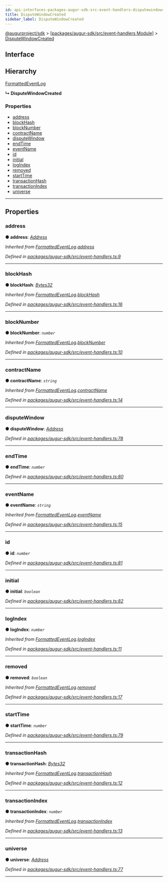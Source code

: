 ```yaml
---
id: api-interfaces-packages-augur-sdk-src-event-handlers-disputewindowcreated
title: DisputeWindowCreated
sidebar_label: DisputeWindowCreated
---
```


[@augurproject/sdk](api-readme.md) > [[packages/augur-sdk/src/event-handlers Module]](api-modules-packages-augur-sdk-src-event-handlers-module.md) > [DisputeWindowCreated](api-interfaces-packages-augur-sdk-src-event-handlers-disputewindowcreated.md)

## Interface

## Hierarchy

 [FormattedEventLog](api-interfaces-packages-augur-sdk-src-event-handlers-formattedeventlog.md)

**↳ DisputeWindowCreated**

### Properties

* [address](api-interfaces-packages-augur-sdk-src-event-handlers-disputewindowcreated.md#address)
* [blockHash](api-interfaces-packages-augur-sdk-src-event-handlers-disputewindowcreated.md#blockhash)
* [blockNumber](api-interfaces-packages-augur-sdk-src-event-handlers-disputewindowcreated.md#blocknumber)
* [contractName](api-interfaces-packages-augur-sdk-src-event-handlers-disputewindowcreated.md#contractname)
* [disputeWindow](api-interfaces-packages-augur-sdk-src-event-handlers-disputewindowcreated.md#disputewindow)
* [endTime](api-interfaces-packages-augur-sdk-src-event-handlers-disputewindowcreated.md#endtime)
* [eventName](api-interfaces-packages-augur-sdk-src-event-handlers-disputewindowcreated.md#eventname)
* [id](api-interfaces-packages-augur-sdk-src-event-handlers-disputewindowcreated.md#id)
* [initial](api-interfaces-packages-augur-sdk-src-event-handlers-disputewindowcreated.md#initial)
* [logIndex](api-interfaces-packages-augur-sdk-src-event-handlers-disputewindowcreated.md#logindex)
* [removed](api-interfaces-packages-augur-sdk-src-event-handlers-disputewindowcreated.md#removed)
* [startTime](api-interfaces-packages-augur-sdk-src-event-handlers-disputewindowcreated.md#starttime)
* [transactionHash](api-interfaces-packages-augur-sdk-src-event-handlers-disputewindowcreated.md#transactionhash)
* [transactionIndex](api-interfaces-packages-augur-sdk-src-event-handlers-disputewindowcreated.md#transactionindex)
* [universe](api-interfaces-packages-augur-sdk-src-event-handlers-disputewindowcreated.md#universe)

---

## Properties

<a id="address"></a>

###  address

**● address**: *[Address](api-modules-packages-augur-sdk-src-event-handlers-module.md#address)*

*Inherited from [FormattedEventLog](api-interfaces-packages-augur-sdk-src-event-handlers-formattedeventlog.md).[address](api-interfaces-packages-augur-sdk-src-event-handlers-formattedeventlog.md#address)*

*Defined in [packages/augur-sdk/src/event-handlers.ts:9](https://github.com/AugurProject/augur/blob/bae2172ca0/packages/augur-sdk/src/event-handlers.ts#L9)*

___
<a id="blockhash"></a>

###  blockHash

**● blockHash**: *[Bytes32](api-modules-packages-augur-sdk-src-event-handlers-module.md#bytes32)*

*Inherited from [FormattedEventLog](api-interfaces-packages-augur-sdk-src-event-handlers-formattedeventlog.md).[blockHash](api-interfaces-packages-augur-sdk-src-event-handlers-formattedeventlog.md#blockhash)*

*Defined in [packages/augur-sdk/src/event-handlers.ts:16](https://github.com/AugurProject/augur/blob/bae2172ca0/packages/augur-sdk/src/event-handlers.ts#L16)*

___
<a id="blocknumber"></a>

###  blockNumber

**● blockNumber**: *`number`*

*Inherited from [FormattedEventLog](api-interfaces-packages-augur-sdk-src-event-handlers-formattedeventlog.md).[blockNumber](api-interfaces-packages-augur-sdk-src-event-handlers-formattedeventlog.md#blocknumber)*

*Defined in [packages/augur-sdk/src/event-handlers.ts:10](https://github.com/AugurProject/augur/blob/bae2172ca0/packages/augur-sdk/src/event-handlers.ts#L10)*

___
<a id="contractname"></a>

###  contractName

**● contractName**: *`string`*

*Inherited from [FormattedEventLog](api-interfaces-packages-augur-sdk-src-event-handlers-formattedeventlog.md).[contractName](api-interfaces-packages-augur-sdk-src-event-handlers-formattedeventlog.md#contractname)*

*Defined in [packages/augur-sdk/src/event-handlers.ts:14](https://github.com/AugurProject/augur/blob/bae2172ca0/packages/augur-sdk/src/event-handlers.ts#L14)*

___
<a id="disputewindow"></a>

###  disputeWindow

**● disputeWindow**: *[Address](api-modules-packages-augur-sdk-src-event-handlers-module.md#address)*

*Defined in [packages/augur-sdk/src/event-handlers.ts:78](https://github.com/AugurProject/augur/blob/bae2172ca0/packages/augur-sdk/src/event-handlers.ts#L78)*

___
<a id="endtime"></a>

###  endTime

**● endTime**: *`number`*

*Defined in [packages/augur-sdk/src/event-handlers.ts:80](https://github.com/AugurProject/augur/blob/bae2172ca0/packages/augur-sdk/src/event-handlers.ts#L80)*

___
<a id="eventname"></a>

###  eventName

**● eventName**: *`string`*

*Inherited from [FormattedEventLog](api-interfaces-packages-augur-sdk-src-event-handlers-formattedeventlog.md).[eventName](api-interfaces-packages-augur-sdk-src-event-handlers-formattedeventlog.md#eventname)*

*Defined in [packages/augur-sdk/src/event-handlers.ts:15](https://github.com/AugurProject/augur/blob/bae2172ca0/packages/augur-sdk/src/event-handlers.ts#L15)*

___
<a id="id"></a>

###  id

**● id**: *`number`*

*Defined in [packages/augur-sdk/src/event-handlers.ts:81](https://github.com/AugurProject/augur/blob/bae2172ca0/packages/augur-sdk/src/event-handlers.ts#L81)*

___
<a id="initial"></a>

###  initial

**● initial**: *`boolean`*

*Defined in [packages/augur-sdk/src/event-handlers.ts:82](https://github.com/AugurProject/augur/blob/bae2172ca0/packages/augur-sdk/src/event-handlers.ts#L82)*

___
<a id="logindex"></a>

###  logIndex

**● logIndex**: *`number`*

*Inherited from [FormattedEventLog](api-interfaces-packages-augur-sdk-src-event-handlers-formattedeventlog.md).[logIndex](api-interfaces-packages-augur-sdk-src-event-handlers-formattedeventlog.md#logindex)*

*Defined in [packages/augur-sdk/src/event-handlers.ts:11](https://github.com/AugurProject/augur/blob/bae2172ca0/packages/augur-sdk/src/event-handlers.ts#L11)*

___
<a id="removed"></a>

###  removed

**● removed**: *`boolean`*

*Inherited from [FormattedEventLog](api-interfaces-packages-augur-sdk-src-event-handlers-formattedeventlog.md).[removed](api-interfaces-packages-augur-sdk-src-event-handlers-formattedeventlog.md#removed)*

*Defined in [packages/augur-sdk/src/event-handlers.ts:17](https://github.com/AugurProject/augur/blob/bae2172ca0/packages/augur-sdk/src/event-handlers.ts#L17)*

___
<a id="starttime"></a>

###  startTime

**● startTime**: *`number`*

*Defined in [packages/augur-sdk/src/event-handlers.ts:79](https://github.com/AugurProject/augur/blob/bae2172ca0/packages/augur-sdk/src/event-handlers.ts#L79)*

___
<a id="transactionhash"></a>

###  transactionHash

**● transactionHash**: *[Bytes32](api-modules-packages-augur-sdk-src-event-handlers-module.md#bytes32)*

*Inherited from [FormattedEventLog](api-interfaces-packages-augur-sdk-src-event-handlers-formattedeventlog.md).[transactionHash](api-interfaces-packages-augur-sdk-src-event-handlers-formattedeventlog.md#transactionhash)*

*Defined in [packages/augur-sdk/src/event-handlers.ts:12](https://github.com/AugurProject/augur/blob/bae2172ca0/packages/augur-sdk/src/event-handlers.ts#L12)*

___
<a id="transactionindex"></a>

###  transactionIndex

**● transactionIndex**: *`number`*

*Inherited from [FormattedEventLog](api-interfaces-packages-augur-sdk-src-event-handlers-formattedeventlog.md).[transactionIndex](api-interfaces-packages-augur-sdk-src-event-handlers-formattedeventlog.md#transactionindex)*

*Defined in [packages/augur-sdk/src/event-handlers.ts:13](https://github.com/AugurProject/augur/blob/bae2172ca0/packages/augur-sdk/src/event-handlers.ts#L13)*

___
<a id="universe"></a>

###  universe

**● universe**: *[Address](api-modules-packages-augur-sdk-src-event-handlers-module.md#address)*

*Defined in [packages/augur-sdk/src/event-handlers.ts:77](https://github.com/AugurProject/augur/blob/bae2172ca0/packages/augur-sdk/src/event-handlers.ts#L77)*

___

